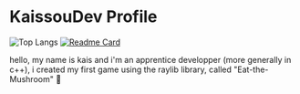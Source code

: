 # KaissouDev Profile

![Top Langs](https://github-readme-stats.vercel.app/api/top-langs/?username=KaissouDev&hide_progress=true)
[![Readme Card](https://github-readme-stats.vercel.app/api/pin/?username=KaissouDev&repo=Eat-The-Mushroom)](https://github.com/KaissouDev/Eat-the-Mushroom)

hello, my name is kais and i'm an apprentice developper (more generally in c++), i created my first game using the raylib library, called "Eat-the-Mushroom" 🍄
